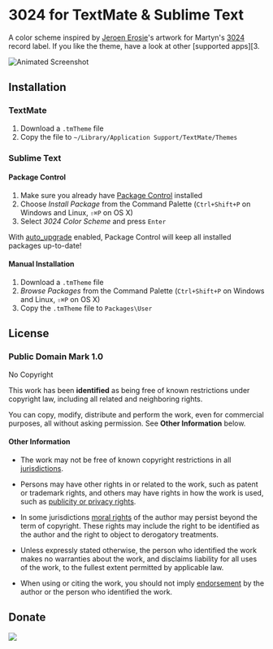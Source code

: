 # 3024 for TextMate & Sublime Text

A color scheme inspired by [Jeroen Erosie][1]'s artwork for Martyn's [3024][2] record label. If you like the theme, have a look at other [supported apps][3.

![Animated Screenshot][4]

## Installation

### TextMate

1. Download a `.tmTheme` file
2. Copy the file to `~/Library/Application Support/TextMate/Themes`

### Sublime Text

#### Package Control

1. Make sure you already have [Package Control][5] installed
2. Choose *Install Package* from the Command Palette (`Ctrl+Shift+P` on Windows and Linux, `⇧⌘P` on OS X)
3. Select *3024 Color Scheme* and press `Enter`

With [auto_upgrade][6] enabled, Package Control will keep all installed packages up-to-date!

#### Manual Installation

1. Download a `.tmTheme` file
2. *Browse Packages* from the Command Palette (`Ctrl+Shift+P` on Windows and Linux, `⇧⌘P` on OS X)
3. Copy the `.tmTheme` file to `Packages\User`

## License

### Public Domain Mark 1.0
No Copyright

This work has been **identified** as being free of known restrictions under copyright law, including all related and neighboring rights.

You can copy, modify, distribute and perform the work, even for commercial purposes, all without asking permission. See **Other Information** below.

#### Other Information
* The work may not be free of known copyright restrictions in all [jurisdictions](http://creativecommons.org/publicdomain/mark/1.0/).

* Persons may have other rights in or related to the work, such as patent or trademark rights, and others may have rights in how the work is used, such as [publicity or privacy rights](http://wiki.creativecommons.org/Frequently_Asked_Questions#When_are_publicity_rights_relevant.3F).

* In some jurisdictions [moral rights](http://creativecommons.org/publicdomain/mark/1.0/) of the author may persist beyond the term of copyright. These rights may include the right to be identified as the author and the right to object to derogatory treatments.

* Unless expressly stated otherwise, the person who identified the work makes no warranties about the work, and disclaims liability for all uses of the work, to the fullest extent permitted by applicable law.

* When using or citing the work, you should not imply [endorsement](http://creativecommons.org/publicdomain/mark/1.0/) by the author or the person who identified the work.

## Donate

[<img src="https://raw.github.com/balupton/flattr-buttons/master/badge-89x18.gif" />][7]

[1]: http://www.erosie.net/
[2]: http://www.3024world.com/
[3]: https://github.com/idleberg/3024
[4]: https://raw.github.com/idleberg/3024.tmTheme/master/images/screenshot.gif
[5]: http://wbond.net/sublime_packages/package_control/
[6]: http://wbond.net/sublime_packages/package_control/settings/
[7]: https://flattr.com/submit/auto?user_id=idleberg&url=https://github.cohttps://github.com/idleberg/package_control_channel/blob/master/repositories.jsonm/idleberg/3024/&title=3024&20Color%20Scheme&description=A%20color%20scheme%20inspired%20by%20[Jeroen%20Erosie%27s%20artwork%20for%20the%203024%20record%20label&language=en_GB&tags=3024,erosie,color%20scheme,theme,syntax%20highlight,style-sheets&hidden=0&category=software
